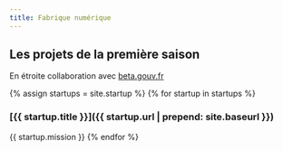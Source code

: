 ```yaml
---
title: Fabrique numérique
---
```


## Les projets de la première saison

En étroite collaboration avec [beta.gouv.fr](https://beta.gouv.fr/)


{% assign startups = site.startup %}
{% for startup in startups %}
### [{{ startup.title }}]({{ startup.url | prepend: site.baseurl }}) 
{{ startup.mission }}
{% endfor %}